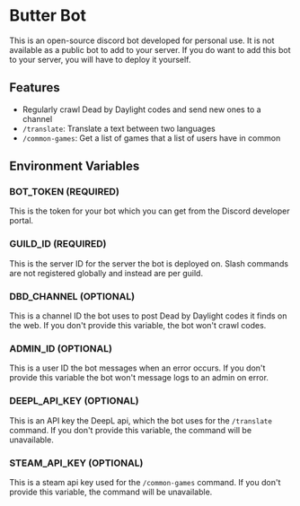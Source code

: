 # Butter Bot
This is an open-source discord bot developed for personal use. It is not 
available as a public bot to add to your server. If you do want to add this
bot to your server, you will have to deploy it yourself.

## Features
- Regularly crawl Dead by Daylight codes and send new ones to a channel
- `/translate`: Translate a text between two languages
- `/common-games`: Get a list of games that a list of users have in common

## Environment Variables
### BOT_TOKEN (REQUIRED)
This is the token for your bot which you can get from the Discord developer portal.

### GUILD_ID (REQUIRED)
This is the server ID for the server the bot is deployed on. Slash commands
are not registered globally and instead are per guild.

### DBD_CHANNEL (OPTIONAL)
This is a channel ID the bot uses to post Dead by Daylight codes it finds on the web.
If you don't provide this variable, the bot won't crawl codes.

### ADMIN_ID (OPTIONAL)
This is a user ID the bot messages when an error occurs. If you don't provide this
variable the bot won't message logs to an admin on error.

### DEEPL_API_KEY (OPTIONAL)
This is an API key the DeepL api, which the bot uses for the `/translate` command.
If you don't provide this variable, the command will be unavailable.

### STEAM_API_KEY (OPTIONAL)
This is a steam api key used for the `/common-games` command.
If you don't provide this variable, the command will be unavailable.